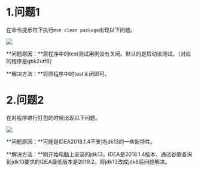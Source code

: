 # 1.问题1 #
在命令提示符下执行`mvn clean package`出现以下问题。

![](https://i.imgur.com/AOV3ont.png)

**问题原因：**原程序中的test测试用例没有关闭。默认的是启动该测试。（对应的程序是gbk2utf8）

**解决方法：**将原程序中的test关闭即可。

# 2.问题2 #
在对程序进行打包的时候出现以下问题。

![](https://i.imgur.com/AXe6aYc.png)

**问题原因：**可能是IDEA2018.1.4不支持jdk13的一些新特性。

**解决方法：**刚开始电脑上安装的jdk13，IDEA是2018.1.4版本，通过谷歌查询到jdk13要求的IDEA最低版本是2019.2。将jdk13改成jdk8后问题解决。
